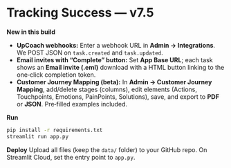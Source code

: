 # Tracking Success — v7.5

**New in this build**
- **UpCoach webhooks:** Enter a webhook URL in **Admin → Integrations**. We POST JSON on `task.created` and `task.updated`.
- **Email invites with “Complete” button:** Set **App Base URL**; each task shows an **Email invite (.eml)** download with a HTML button linking to the one‑click completion token.
- **Customer Journey Mapping (beta):** In **Admin → Customer Journey Mapping**, add/delete stages (columns), edit elements (Actions, Touchpoints, Emotions, PainPoints, Solutions), save, and export to **PDF** or **JSON**. Pre‑filled examples included.

**Run**
```bash
pip install -r requirements.txt
streamlit run app.py
```

**Deploy**
Upload all files (keep the `data/` folder) to your GitHub repo. On Streamlit Cloud, set the entry point to `app.py`.
